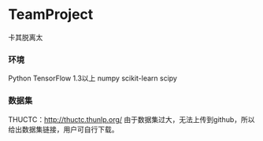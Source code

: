 # TeamProject
卡其脱离太

### 环境
Python
TensorFlow 1.3以上
numpy
scikit-learn
scipy

### 数据集
THUCTC：http://thuctc.thunlp.org/
由于数据集过大，无法上传到github，所以给出数据集链接，用户可自行下载。
